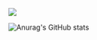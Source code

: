 <a href="https://pytorch.org/" target="_blank"><img src="https://img.shields.io/badge/000000?style=flat&logo=PyTorch&logoColor=#EE4C2C"/></a>

![Anurag's GitHub stats](https://github-readme-stats.vercel.app/api?username=Bluewolf31666&show_icons=true&theme=radical)
